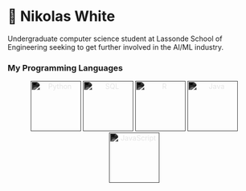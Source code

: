 # 🪿 **Nikolas White**

Undergraduate computer science student at Lassonde School of Engineering seeking to get further involved in the AI/ML industry.

### My Programming Languages

<p align="center">
  <img src="https://cdn.jsdelivr.net/gh/devicons/devicon/icons/python/python-plain.svg" width="100" height="100" alt="Python" style="filter: invert(100%) sepia(0%) saturate(0%) hue-rotate(0deg);">
  <img src="https://cdn.jsdelivr.net/gh/devicons/devicon/icons/mysql/mysql-plain.svg" width="100" height="100" alt="SQL" style="filter: invert(100%) sepia(0%) saturate(0%) hue-rotate(0deg);">
  <img src="https://cdn.jsdelivr.net/gh/devicons/devicon/icons/r/r-plain.svg" width="100" height="100" alt="R" style="filter: invert(100%) sepia(0%) saturate(0%) hue-rotate(0deg);">
  <img src="https://cdn.jsdelivr.net/gh/devicons/devicon/icons/java/java-plain.svg" width="100" height="100" alt="Java" style="filter: invert(100%) sepia(0%) saturate(0%) hue-rotate(0deg);">
  <img src="https://cdn.jsdelivr.net/gh/devicons/devicon/icons/javascript/javascript-plain.svg" width="100" height="100" alt="JavaScript" style="filter: invert(100%) sepia(0%) saturate(0%) hue-rotate(0deg);">
</p>




